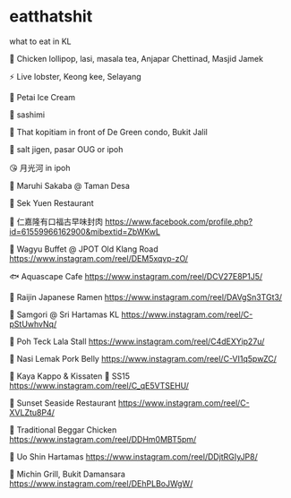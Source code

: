 # eatthatshit
what to eat in KL


🐝 Chicken lollipop, lasi, masala tea, Anjapar Chettinad, Masjid Jamek

⚡ Live lobster, Keong kee, Selayang

🐝 Petai Ice Cream

🐢 sashimi

🦈 That kopitiam in front of De Green condo, Bukit Jalil

🔪 salt jigen, pasar OUG or ipoh

😘 月光河 in ipoh

🍣 Maruhi Sakaba @ Taman Desa

🐖 Sek Yuen Restaurant

🐷 仁嘉隆有口福古早味封肉
https://www.facebook.com/profile.php?id=61559966162900&mibextid=ZbWKwL

🍖 Wagyu Buffet @ JPOT Old Klang Road
https://www.instagram.com/reel/DEM5xqvp-zO/

🐟 Aquascape Cafe
https://www.instagram.com/reel/DCV27E8P1J5/

🍜 Raijin Japanese Ramen
https://www.instagram.com/reel/DAVgSn3TGt3/

🥓 Samgori @ Sri Hartamas KL
https://www.instagram.com/reel/C-pStUwhvNq/

🦪 Poh Teck Lala Stall
https://www.instagram.com/reel/C4dEXYip27u/

🍛 Nasi Lemak Pork Belly
https://www.instagram.com/reel/C-VI1q5pwZC/

🍔 Kaya Kappo & Kissaten 📍 SS15
https://www.instagram.com/reel/C_qE5VTSEHU/

🐠 Sunset Seaside Restaurant
https://www.instagram.com/reel/C-XVLZtu8P4/

🐓 Traditional Beggar Chicken
https://www.instagram.com/reel/DDHm0MBT5pm/

🍣 Uo Shin Hartamas
https://www.instagram.com/reel/DDjtRGIyJP8/

🍖 Michin Grill, Bukit Damansara
https://www.instagram.com/reel/DEhPLBoJWgW/
